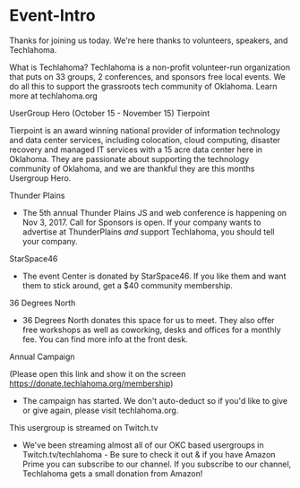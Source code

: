 # Event-Intro
Thanks for joining us today. We're here thanks to volunteers, speakers, and Techlahoma. 

What is Techlahoma?
Techlahoma is a non-profit volunteer-run organization that puts on 33 groups, 2 conferences, and sponsors free local events. We do all this to support the grassroots tech community of Oklahoma. Learn more at techlahoma.org

UserGroup Hero (October 15 - November 15)
Tierpoint

Tierpoint is an award winning national provider of information technology and data center services, including colocation, cloud computing, disaster recovery and managed IT services with a 15 acre data center here in Oklahoma. They are passionate about supporting the technology community of Oklahoma, and we are thankful they are this months Usergroup Hero. 

Thunder Plains
* The 5th annual Thunder Plains JS and web conference is happening on Nov 3, 2017. Call for Sponsors is open. If your company wants to advertise at ThunderPlains *and* support Techlahoma, you should tell your company. 

StarSpace46 
* The event Center is donated by StarSpace46. If you like them and want them to stick around, get a $40 community membership.

36 Degrees North
* 36 Degrees North donates this space for us to meet. They also offer free workshops as well as coworking, desks and offices for a monthly fee. You can find more info at the front desk. 

Annual Campaign

(Please open this link and show it on the screen <https://donate.techlahoma.org/membership>)

* The campaign has started. We don't auto-deduct so if you'd like to give or give again, please visit techlahoma.org. 

This usergroup is streamed on Twitch.tv
* We've been streaming almost all of our OKC based usergroups in Twitch.tv/techlahoma - Be sure to check it out & if you have Amazon Prime you can subscribe to our channel. If you subscribe to our channel, Techlahoma gets a small donation from Amazon!
